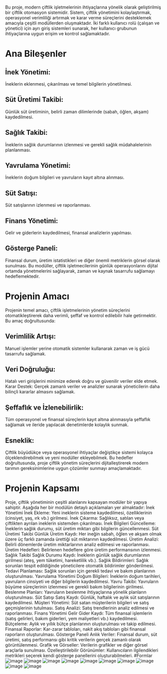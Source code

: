 Bu proje, modern çiftlik işletmelerinin ihtiyaçlarına yönelik olarak geliştirilmiş bir çiftlik 
otomasyon sistemidir. Sistem, çiftlik yönetimini kolaylaştırmak, operasyonel verimliliği 
artırmak ve karar verme süreçlerini desteklemek amacıyla çeşitli modüllerden oluşmaktadır. 
İki farklı kullanıcı rolü (çalışan ve yönetici) için ayrı giriş sistemleri sunarak, her kullanıcı 
grubunun ihtiyaçlarına uygun erişim ve kontrol sağlamaktadır.

# Ana Bileşenler

## İnek Yönetimi:
İneklerin eklenmesi, çıkarılması ve temel bilgilerin yönetilmesi. 
## Süt Üretimi Takibi: 
Günlük süt üretiminin, belirli zaman dilimlerinde (sabah, öğlen, akşam) 
kaydedilmesi. 
## Sağlık Takibi:
İneklerin sağlık durumlarının izlenmesi ve gerekli sağlık müdahalelerinin 
planlanması.
## Yavrulama Yönetimi:
İneklerin doğum bilgileri ve yavruların kayıt altına alınması.
## Süt Satışı:
Süt satışlarının izlenmesi ve raporlanması. 
## Finans Yönetimi: 
Gelir ve giderlerin kaydedilmesi, finansal analizlerin yapılması. 
## Gösterge Paneli: 
Finansal durum, üretim istatistikleri ve diğer önemli metriklerin görsel 
olarak sunulması. Bu modüller, çiftlik işletmecilerinin günlük operasyonlarını dijital ortamda 
yönetmelerini sağlayarak, zaman ve kaynak tasarrufu sağlamayı hedeflemektedir.
# Projenin Amacı
Projenin temel amacı, çiftlik işletmelerinin yönetim süreçlerini otomatikleştirerek daha 
verimli, şeffaf ve kontrol edilebilir hale getirmektir. Bu amaç doğrultusunda:
## Verimlilik Artışı: 
Manuel işlemler yerine otomatik sistemler kullanarak zaman ve iş gücü 
tasarrufu sağlamak. 
## Veri Doğruluğu: 
Hatalı veri girişlerini minimize ederek doğru ve güvenilir veriler elde etmek. 
Karar Destek: Gerçek zamanlı veriler ve analizler sunarak yöneticilerin daha bilinçli kararlar 
almasını sağlamak. 
## Şeffaflık ve İzlenebilirlik: 
Tüm operasyonel ve finansal süreçlerin kayıt altına alınmasıyla 
şeffaflık sağlamak ve ileride yapılacak denetimlerde kolaylık sunmak.
## Esneklik: 
Çiftlik büyüdükçe veya operasyonel ihtiyaçlar değiştikçe sistemi kolayca 
ölçeklendirebilmek ve yeni modüller ekleyebilmek. Bu hedefler doğrultusunda, proje çiftlik 
yönetim süreçlerini dijitalleştirerek modern tarımın gereksinimlerine uygun çözümler 
sunmayı amaçlamaktadır.
# Projenin Kapsamı 
Proje, çiftlik yönetiminin çeşitli alanlarını kapsayan modüler bir yapıya sahiptir. Aşağıda her 
bir modülün detaylı açıklamaları yer almaktadır:
İnek Yönetimi İnek Ekleme: Yeni ineklerin sisteme kaydedilmesi, özelliklerinin 
(cinsiyet, yaş, ırk vb.) girilmesi. İnek Çıkarma: Sağlıksız, satılan veya çiftlikten ayrılan 
ineklerin sistemden çıkarılması. İnek Bilgileri Güncelleme: İneklerin sağlık durumu, süt 
üretim miktarı gibi bilgilerin güncellenmesi. 
Süt Üretimi Takibi Günlük Üretim Kaydı: Her ineğin sabah, öğlen ve akşam olmak 
üzere üç farklı zamanda ürettiği süt miktarının kaydedilmesi. Üretim Analizi: Belirli 
dönemlerde üretim miktarlarının analiz edilmesi ve raporlanması. Üretim Hedefleri: 
Belirlenen hedeflere göre üretim performansının izlenmesi. 
Sağlık Takibi Sağlık Durumu Kaydı: İneklerin günlük sağlık durumlarının girilmesi 
(ateş, yem tüketimi, hareketlilik vb.). Sağlık Bildirimleri: Sağlık sorunları tespit edildiğinde 
yöneticilere otomatik bildirimler gönderilmesi. Tedavi Planlaması: Sağlık sorunları için 
gerekli tedavi ve bakım planlarının oluşturulması. 
Yavrulama Yönetimi Doğum Bilgileri: İneklerin doğum tarihleri, yavruların cinsiyeti 
ve diğer bilgilerin kaydedilmesi. Yavru Takibi: Yavruların büyüme süreçlerinin izlenmesi ve 
gerekli bakım bilgilerinin girilmesi. Beslenme Planları: Yavruların beslenme ihtiyaçlarına 
yönelik planların oluşturulması. 
Süt Satışı Satış Kaydı: Günlük, haftalık ve aylık süt satışlarının kaydedilmesi. Müşteri 
Yönetimi: Süt satan müşterilerin bilgileri ve satış geçmişlerinin tutulması. Satış Analizi: Satış 
trendlerinin analiz edilmesi ve raporlanması. 
Finans Yönetimi Gelir Gider Kaydı: Tüm finansal işlemlerin (satış gelirleri, bakım 
giderleri, yem maliyetleri vb.) kaydedilmesi. Bütçeleme: Aylık ve yıllık bütçe planlarının 
oluşturulması ve takip edilmesi. Finansal Raporlar: Kar-zarar tabloları, nakit akış tabloları 
gibi finansal raporların oluşturulması.
Gösterge Paneli Anlık Veriler: Finansal durum, süt üretimi, satış performansı gibi 
kritik verilerin gerçek zamanlı olarak görüntülenmesi. Grafik ve Görseller: Verilerin grafikler 
ve diğer görsel araçlarla sunulması. Özelleştirilebilir Görünümler: Kullanıcıların 
ilgilendikleri metrikleri seçerek kendi gösterge panellerini oluşturabilmeleri.
#Formlar
![image](https://github.com/user-attachments/assets/b4cb3b46-583a-4d4c-a698-21a1f16d6ae8)
![image](https://github.com/user-attachments/assets/d711dd77-98e8-40e9-b74f-995a7ef8af27)
![image](https://github.com/user-attachments/assets/dd677e5a-25c6-4411-863f-b1afe774f549)
![image](https://github.com/user-attachments/assets/b7648b63-8c0e-4a96-ab39-cf88a696e6c4)
![image](https://github.com/user-attachments/assets/a1f590ad-e8c9-4633-baf6-adc1c0f3c277)
![image](https://github.com/user-attachments/assets/43d35ff5-f4b0-4775-941c-797a96789c97)
![image](https://github.com/user-attachments/assets/c1ef09e1-82dd-46d1-b559-4c35305ea410)
![image](https://github.com/user-attachments/assets/e505b7ca-98fe-43aa-84a3-5d386456d1b5)
![image](https://github.com/user-attachments/assets/c5b6ec75-b624-4d12-b7f2-91c54dec700a)
![image](https://github.com/user-attachments/assets/c132af9a-9fc8-4f6b-8b83-24d217644797)





